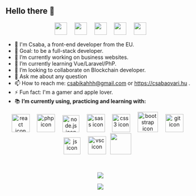 ## Hello there 👋
<p align="center">
<img src="https://emojis.slackmojis.com/emojis/images/1520808873/3643/cool-doge.gif?1520808873" width="33"  /> 
&nbsp;   &nbsp; 
<img src="https://emojis.slackmojis.com/emojis/images/1547582922/5197/party_blob.gif?1547582922" width="33" /> 
&nbsp;   &nbsp; 
<img src="https://emojis.slackmojis.com/emojis/images/1450451598/168/doge2.png?1450451598" width="33" /> 
&nbsp;   &nbsp; 
<img src="https://emojis.slackmojis.com/emojis/images/1485555744/1681/bitcoin.png?1485555744" width="33" /> 
 &nbsp;   &nbsp;
<img src="https://emojis.slackmojis.com/emojis/images/1575297777/7233/baby-yoda.png?1575297777" width="33" />

 </p>


- 🤠 I'm Csaba, a front-end developer from the EU.
- 🏁 Goal: to be a full-stack developer.
- 🔭 I’m currently working on business websites.
- 🌱 I’m currently learning Vue/Laravel/PhP.
- 👯 I’m looking to collaborate on Blockchain developer.
- 💬 Ask me about any question
- 📫 How to reach me: csabikahhh@gmail.com or https://csabaovari.hu .
- ⚡ Fun fact: I'm a gamer and apple lover.
- 📚 **I’m currently using, practicing and learning with:** <br />

<p align="center">
<img src="https://img.icons8.com/officel/48/000000/react.png" alt="react icon" width="48"/> &nbsp;   &nbsp;  <img src="https://img.icons8.com/nolan/64/php.png" alt="php icon" width="48"/> &nbsp;   &nbsp;   <img src="https://nodejs.org/static/images/logo-hexagon.png" alt="node.js icon" width="45"/> &nbsp;   &nbsp;   <img src="https://cdn3.iconfinder.com/data/icons/logos-and-brands-adobe/512/288_Sass-512.png" alt="sass icon" width="48"/> &nbsp;   &nbsp;   <img src="https://image.flaticon.com/icons/png/512/732/732190.png" alt="css3 icon" width="48"/> &nbsp;   &nbsp;   <img src="https://sdtimes.com/wp-content/uploads/2018/01/bootstrap-stack-490x412.png" alt="bootstrap icon" width="54"/> &nbsp;   &nbsp;  <img src="https://msysgit.github.io/img/gwindows_logo.png" alt="git icon" width="48"/> &nbsp;   &nbsp;   <img src="https://www.icone-png.com/png/52/52497.png" alt="js icon" width="45"/> &nbsp;   &nbsp;  <img src="https://dl2.macupdate.com/images/icons256/54025.png?d=1488487262" alt="vsc icon" width="48"/> &nbsp;  <img src="https://img.icons8.com/color/48/000000/vue-js.png" width="56" /> &nbsp;   &nbsp; 
  </p>

<br/>

<p align="center">
 <a href="https://github.com/anuraghazra/github-readme-stats" target="blank" onclick="return ! window.open(https://github.com/anuraghazra/github-readme-stats);">
  <img align="center" src="https://github-readme-stats.vercel.app/api?username=csabikahhh&count_private=true&show_icons=true&theme=calm&hide=stars" />
 </a>
</p>
  
 <p align="center">
<a href="https://github.com/anuraghazra/github-readme-stats" target="blank" onclick="return ! window.open(https://github.com/anuraghazra/github-readme-stats);">
  <img align="center" src="https://github-readme-stats.vercel.app/api/top-langs/?username=csabikahhh&layout=compact&hide=html" />
</a>
  </p>
 

